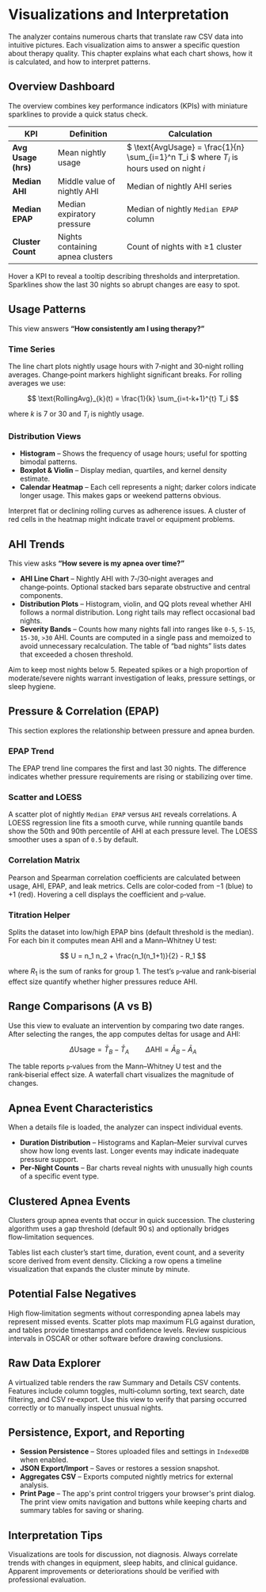 # Visualizations and Interpretation

The analyzer contains numerous charts that translate raw CSV data into intuitive pictures. Each visualization aims to answer a specific question about therapy quality. This chapter explains what each chart shows, how it is calculated, and how to interpret patterns.

## Overview Dashboard

The overview combines key performance indicators (KPIs) with miniature sparklines to provide a quick status check.

| KPI                 | Definition                       | Calculation                                                                                |
| ------------------- | -------------------------------- | ------------------------------------------------------------------------------------------ |
| **Avg Usage (hrs)** | Mean nightly usage               | $ \text{AvgUsage} = \frac{1}{n} \sum\_{i=1}^n T_i $ where $T_i$ is hours used on night $i$ |
| **Median AHI**      | Middle value of nightly AHI      | Median of nightly AHI series                                                               |
| **Median EPAP**     | Median expiratory pressure       | Median of nightly `Median EPAP` column                                                     |
| **Cluster Count**   | Nights containing apnea clusters | Count of nights with ≥1 cluster                                                            |

Hover a KPI to reveal a tooltip describing thresholds and interpretation. Sparklines show the last 30 nights so abrupt changes are easy to spot.

## Usage Patterns

This view answers **“How consistently am I using therapy?”**

### Time Series

The line chart plots nightly usage hours with 7‑night and 30‑night rolling averages. Change‑point markers highlight significant breaks. For rolling averages we use:

$$
\text{RollingAvg}_{k}(t) = \frac{1}{k} \sum_{i=t-k+1}^{t} T_i
$$

where $k$ is 7 or 30 and $T_i$ is nightly usage.

### Distribution Views

- **Histogram** – Shows the frequency of usage hours; useful for spotting bimodal patterns.
- **Boxplot & Violin** – Display median, quartiles, and kernel density estimate.
- **Calendar Heatmap** – Each cell represents a night; darker colors indicate longer usage. This makes gaps or weekend patterns obvious.

Interpret flat or declining rolling curves as adherence issues. A cluster of red cells in the heatmap might indicate travel or equipment problems.

## AHI Trends

This view asks **“How severe is my apnea over time?”**

- **AHI Line Chart** – Nightly AHI with 7‑/30‑night averages and change‑points. Optional stacked bars separate obstructive and central components.
- **Distribution Plots** – Histogram, violin, and QQ plots reveal whether AHI follows a normal distribution. Long right tails may reflect occasional bad nights.
- **Severity Bands** – Counts how many nights fall into ranges like `0‑5`, `5‑15`, `15‑30`, `>30` AHI. Counts are computed in a single pass and memoized to avoid unnecessary recalculation. The table of “bad nights” lists dates that exceeded a chosen threshold.

Aim to keep most nights below 5. Repeated spikes or a high proportion of moderate/severe nights warrant investigation of leaks, pressure settings, or sleep hygiene.

## Pressure & Correlation (EPAP)

This section explores the relationship between pressure and apnea burden.

### EPAP Trend

The EPAP trend line compares the first and last 30 nights. The difference indicates whether pressure requirements are rising or stabilizing over time.

### Scatter and LOESS

A scatter plot of nightly `Median EPAP` versus `AHI` reveals correlations. A LOESS regression line fits a smooth curve, while running quantile bands show the 50th and 90th percentile of AHI at each pressure level. The LOESS smoother uses a span of `0.5` by default.

### Correlation Matrix

Pearson and Spearman correlation coefficients are calculated between usage, AHI, EPAP, and leak metrics. Cells are color‑coded from −1 (blue) to +1 (red). Hovering a cell displays the coefficient and `p`‑value.

### Titration Helper

Splits the dataset into low/high EPAP bins (default threshold is the median). For each bin it computes mean AHI and a Mann–Whitney U test:

$$
U = n_1 n_2 + \frac{n_1(n_1+1)}{2} - R_1
$$

where $R_1$ is the sum of ranks for group 1. The test’s `p`‑value and rank‑biserial effect size quantify whether higher pressures reduce AHI.

## Range Comparisons (A vs B)

Use this view to evaluate an intervention by comparing two date ranges. After selecting the ranges, the app computes deltas for usage and AHI:

$$
\Delta \text{Usage} = \bar{T}_B - \bar{T}_A \quad\quad \Delta \text{AHI} = \bar{A}_B - \bar{A}_A
$$

The table reports `p`‑values from the Mann–Whitney U test and the rank‑biserial effect size. A waterfall chart visualizes the magnitude of changes.

## Apnea Event Characteristics

When a details file is loaded, the analyzer can inspect individual events.

- **Duration Distribution** – Histograms and Kaplan–Meier survival curves show how long events last. Longer events may indicate inadequate pressure support.
- **Per‑Night Counts** – Bar charts reveal nights with unusually high counts of a specific event type.

## Clustered Apnea Events

Clusters group apnea events that occur in quick succession. The clustering algorithm uses a gap threshold (default 90 s) and optionally bridges flow‑limitation sequences.

Tables list each cluster’s start time, duration, event count, and a severity score derived from event density. Clicking a row opens a timeline visualization that expands the cluster minute by minute.

## Potential False Negatives

High flow‑limitation segments without corresponding apnea labels may represent missed events. Scatter plots map maximum FLG against duration, and tables provide timestamps and confidence levels. Review suspicious intervals in OSCAR or other software before drawing conclusions.

## Raw Data Explorer

A virtualized table renders the raw Summary and Details CSV contents. Features include column toggles, multi‑column sorting, text search, date filtering, and CSV re‑export. Use this view to verify that parsing occurred correctly or to manually inspect unusual nights.

## Persistence, Export, and Reporting

- **Session Persistence** – Stores uploaded files and settings in `IndexedDB` when enabled.
- **JSON Export/Import** – Saves or restores a session snapshot.
- **Aggregates CSV** – Exports computed nightly metrics for external analysis.
- **Print Page** – The app's print control triggers your browser's print dialog. The print view omits navigation and buttons while keeping charts and summary tables for saving or sharing.

## Interpretation Tips

Visualizations are tools for discussion, not diagnosis. Always correlate trends with changes in equipment, sleep habits, and clinical guidance. Apparent improvements or deteriorations should be verified with professional evaluation.
